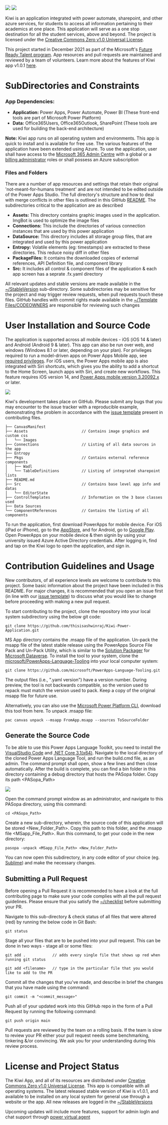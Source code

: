 ![](https://github.com/thisisashwinraj/Kiwi-Power-Application/blob/main/Assets/kiwi_banner_light.png#gh-light-mode-only)
![](https://github.com/thisisashwinraj/Kiwi-Power-Application/blob/main/Assets/kiwi_banner_dark.png#gh-dark-mode-only)

Kiwi is an application integrated with power automate, sharepoint, and other azure services, for students to access all information pertaining to their academics at one place. This application will serve as a one stop destination for all the student services, above and beyond. The project is licensed under the [Creative Commons Zero v1.0 Universal License](https://github.com/thisisashwinraj/Kiwi-Power-Application/blob/main/LICENSE).

This project started in December 2021 as part of the Microsoft's [Future Ready Talent program](https://futurereadytalent.in/). App resources and pull requests are maintained and reviewed by a team of volunteers. Learn more about the features of Kiwi app v1.0.1 [here](https://github.com/thisisashwinraj/Kiwi-Power-Application#user-installation-and-source-code).

# SubDirectories and Constraints

### App Dependencies:
- **Application:** Power Apps, Power Automate, Power BI (These front-end tools are part of Microsoft Power Platform)
- **Data:** Office365Users, Office365Outlook, SharePoint (These tools are used for building the back-end architecture)

**Note:** Kiwi app runs on all operating system and environments. This app is quick to install and is available for free use. The various features of the application have been extended using Azure. To use the application, user shall have access to the [Microsoft 365 Admin Centre](https://www.microsoft.com/en-in/microsoft-365/business/office-365-administration) with a global or a [billing administrator](https://docs.microsoft.com/en-us/azure/cost-management-billing/manage/manage-billing-access) roles or shall possess an Azure subscription

### Files and Folders
There are a number of app resources and settings that retain their original 'not-meant-for-humans treatment' and are not intended to be edited outside of the Power Apps Studio.  The full directory's structure and how to deal with merge conflicts in other files is outlined in this GitHub [README](https://github.com/thisisashwinraj/Kiwi-Power-Application#readme). The subdirectories critical to the application are as described
- **Assets:** This directory contains graphic images used in the application. ImgBot is used to optimize the image files
- **Connections:** This include the directories of various connection instances that are used by this power application
- **DataSource:** This directory includes all storage group files, that are integrated and used by this power application
- **Entropy:** Volatile elements (eg: timestamps) are extracted to these directories. This reduce noisy diff in other files
- **PackageFiles:** It contains the downloaded copies of external references, API Definition file, and component library
- **Src:** It includes all control & component files of the application & each app screen has a seprate .fx.yaml directory

All relevant updates and stable versions are made available in the [~/StableVersion](https://github.com/thisisashwinraj/Kiwi-Power-Application/tree/main/stableVersions) sub-directory. Some subdirectories may be sensitive for the project and may trigger review requests, when pull requests touch these files. GitHub handles with commit rights made available in the [~/Template Files/CODEOWNERS](https://github.com/thisisashwinraj/Kiwi-Power-Application/blob/main/Template%20Files/CODEOWNERS) are responsible for reviewing such changes

# User Installation and Source Code
The application is supported across all mobile devices - iOS (iOS 14 & later) and Android (Android 9 & later). This app can also be run over web, and windows (Windows 8.1 or later, depending on your plan). For privileges required to run a model-driven apps on Power Apps Mobile app, see [required privileges](https://docs.microsoft.com/en-us/dynamics365/mobile-app/set-up-dynamics-365-for-phones-and-dynamics-365-for-tablets#required-privileges). For iOS users, the Power Apps mobile app is also integrated with Siri shortcuts, which gives you the ability to add a shortcut to the Home Screen, launch apps with Siri, and create new workflows. This feature requires iOS version 14, and [Power Apps mobile version 3.20092.x](https://learn.microsoft.com/en-us/power-apps/mobile/run-powerapps-on-mobile) or later.

![](https://github.com/thisisashwinraj/Kiwi-Power-Application/blob/main/Assets/Kiwi_MobileApp.png)

Kiwi's development takes place on GitHub. Please submit any bugs that you may encounter to the issue tracker with a reproducible example, demonstrating the problem in accordance with the [issue template](https://github.com/thisisashwinraj/Kiwi-Power-Application/tree/main/Template%20Files/ISSUE_TEMPLATE) present in contributing files.
    
    ├── CanvasManifest
    ├── Assets                        // Contains image graphics and custom css
    │   └── Images
    ├── Connections                   // Listing of all data sources in the app
    ├── Entropy
    ├── Pkgs                          // Contains external reference components
    │   ├── Wadl                      
    │   └── TableDefinitions          // Listing of integrated sharepoint lists
    ├── README.md                     
    ├── Src                           // Contains base level app info and datas
    │   └── EditorState
    ├── ControlTemplates              // Information on the 3 base classes used
    ├── Data Sources
    └── ComponentReferences           // Contains the listing of all components

To run the application, first download PowerApps for mobile device. For iOS (iPad or iPhone), go to the [AppStore](https://itunes.apple.com/app/powerapps/id1047318566?mt=8), and for Android, go to [Google Play](https://play.google.com/store/apps/details?id=com.microsoft.msapps). Open PowerApps on your mobile device & then signin by using your university issued Azure Active Directory credentials. After logging in, find and tap on the Kiwi logo to open the application, and sign in.
    
# Contribution Guidelines and Usage
New contributors, of all experience levels are welcome to contribute to this project. Some basic information about the project have been included in this README. For major changes, it is recommended that you open an issue first (in line with our [issue template](https://github.com/ashwinraj-in/Kiwi/tree/main/Template%20Files/ISSUE_TEMPLATE)) to discuss what you would like to change before proceeding with making a new pull request.

To start contributing to the project, clone the repository into your local system subdirectory using the below git code:
```
git clone https://github.com/thisisashwinraj/Kiwi-Power-Application.git
```
MS App directory contains the .msapp file of the application. Un-pack the msapp file of the latest stable release using the PowerApps Source File Pack and Un-Pack Utility, which is similar to the [Solution Packager](https://docs.microsoft.com/en-us/power-platform/alm/solution-packager-tool) for [Microsoft Dataverse](https://powerplatform.microsoft.com/en-us/dataverse/). To install the tool to your system, clone the [microsoft/PowerApps-Language-Tooling](https://github.com/microsoft/PowerApps-Language-Tooling) into your local computer system:
```
git clone https://github.com/microsoft/PowerApps-Language-Tooling.git
```
The output files (i.e., ".yaml version") have a version number. During preview, the tool is not backwards compatible, so the version used to repack must match the version used to pack. Keep a copy of the original msapp file for future use.

Alternatively, you can also use the [Microsoft Power Platform CLI](https://docs.microsoft.com/en-us/powerapps/developer/data-platform/powerapps-cli#install-microsoft-power-platform-cli), download this tool from here. To unpack .msapp file:
```
pac canvas unpack --msapp FromApp.msapp --sources ToSourceFolder
```

## Generate the Source Code
To be able to use this Power Apps Language Toolkit, you need to install the [VisualStudio Code](https://code.visualstudio.com/) and [.NET Core 3.1(x64)](https://dotnet.microsoft.com/en-us/download/dotnet/3.1). Navigate to the local directory of the cloned Power Apps Language Tool, and run the build.cmd file, as an admin. The command prompt shall open, show a few lines and then close automatically. After the build is complete, you can find a bin folder in this directory containing a debug directory that hosts the PASopa folder. Copy its path <PASopa_Path>

![](https://github.com/thisisashwinraj/Kiwi-Power-Application/blob/main/Assets/kiwiDemo.gif)

Open the command prompt window as an administrator, and navigate to this PASopa directory, using this command:
```
cd <PASopa_Path>
```
Create a new sub-directory, wherein, the source code of this application will be stored <New_Folder_Path>. Copy this path to this folder, and the .msapp file <MSapp_File_Path>. Run this  command, to get your code in the new directory:
```
pasopa -unpack <MSapp_File_Path> <New_Folder_Path>
```
You can now open this subdirectory, in any code editor of your choice (eg. [Sublime](https://www.sublimetext.com/)) and make the necessary changes.

## Submitting a Pull Request
Before opening a Pull Request it is recommended to have a look at the full contributing page to make sure your code complies with all the pull request guidelines. Please ensure that you satisfy the [~/checklist](https://github.com/thisisashwinraj/Kiwi-Power-Application/tree/main/Template%20Files/PULL_REQUEST_TEMPLATE) before submitting your PR.

Navigate to this sub-directory & check status of all files that were altered (red) by running the below code in Git Bash:
```
git status
```
Stage all your files that are to be pushed into your pull request. This can be done in two ways - stage all or some files:
```
git add .            // adds every single file that shows up red when running git status
```
```
git add <filename>   // type in the particular file that you would like to add to the PR
```

Commit all the changes that you've made, and describe in brief the changes that you have made using the command:
```
git commit -m "<commit_message>"
```
Push all of your updated work into this GitHub repo in the form of a Pull Request by running the following command:
```
git push origin main
```
Pull requests are reviewed by the team on a rolling basis. If the team is slow to review your PR either your pull request needs some benchmarking, tinkering &/or convincing. We ask you for your understanding during this review process.

# License and Project Status
The Kiwi App, and all of its resources are distributed under [Creative Commons Zero v1.0 Universal License](https://github.com/thisisashwinraj/Kiwi-Power-Application/blob/main/LICENSE). This app is compatible with all operating systems. The latest released stable version of Kiwi is v1.0.1, and available to be installed on any local system for general use through a website or the app. All new releases are logged in the [~/StableVersions](https://github.com/thisisashwinraj/Kiwi-Power-Application/tree/main/stableVersions)

Upcoming updates will include more features, support for admin logIn and chat support through [power virtual agent](https://powervirtualagents.microsoft.com/en-us/)
